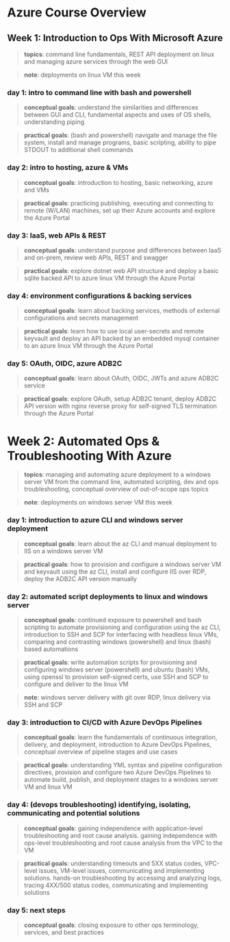 # Azure Course Overview

## Week 1: Introduction to Ops With Microsoft Azure

> **topics**: command line fundamentals, REST API deployment on linux and managing azure services through the web GUI

> **note**: deployments on linux VM this week

### day 1: intro to command line with bash and powershell

> **conceptual goals**: understand the similarities and differences between GUI and CLI, fundamental aspects and uses of OS shells, understanding piping

> **practical goals**: (bash and powershell) navigate and manage the file system, install and manage programs, basic scripting, ability to pipe STDOUT to additional shell commands

### day 2: intro to hosting, azure & VMs

> **conceptual goals**: introduction to hosting, basic networking, azure and VMs

> **practical goals**: practicing publishing, executing and connecting to remote (W/LAN) machines, set up their Azure accounts and explore the Azure Portal

### day 3: IaaS, web APIs & REST

> **conceptual goals**: understand purpose and differences between IaaS and on-prem, review web APIs, REST and swagger

> **practical goals**: explore dotnet web API structure and deploy a basic sqlite backed API to azure linux VM through the Azure Portal

### day 4: environment configurations & backing services

> **conceptual goals**: learn about backing services, methods of external configurations and secrets management

> **practical goals**: learn how to use local user-secrets and remote keyvault and deploy an API backed by an embedded mysql container to an azure linux VM through the Azure Portal

### day 5: OAuth, OIDC, azure ADB2C

> **conceptual goals**: learn about OAuth, OIDC, JWTs and azure ADB2C service

> **practical goals**: explore OAuth, setup ADB2C tenant, deploy ADB2C API version with nginx reverse proxy for self-signed TLS termination through the Azure Portal

# Week 2: Automated Ops & Troubleshooting With Azure

> **topics**: managing and automating azure deployment to a windows server VM from the command line, automated scripting, dev and ops troubleshooting, conceptual overview of out-of-scope ops topics

> **note**: deployments on windows server VM this week

### day 1: introduction to azure CLI and windows server deployment

> **conceptual goals**: learn about the az CLI and manual deployment to IIS on a windows server VM

> **practical goals**: how to provision and configure a windows server VM and keyvault using the az CLI, install and configure IIS over RDP, deploy the ADB2C API version manually

### day 2: automated script deployments to linux and windows server

> **conceptual goals**: continued exposure to powershell and bash scripting to automate provisioning and configuration using the az CLI, introduction to SSH and SCP for interfacing with headless linux VMs, comparing and contrasting windows (powershell) and linux (bash) based automations

> **practical goals**: write automation scripts for provisioning and configuring windows server (powershell) and ubuntu (bash) VMs, using openssl to provision self-signed certs, use SSH and SCP to configure and deliver to the linux VM

> **note**: windows server delivery with git over RDP, linux delivery via SSH and SCP

### day 3: introduction to CI/CD with Azure DevOps Pipelines

> **conceptual goals**: learn the fundamentals of continuous integration, delivery, and deployment, introduction to Azure DevOps Pipelines, conceptual overview of pipeline stages and use cases

> **practical goals**: understanding YML syntax and pipeline configuration directives, provision and configure two Azure DevOps Pipelines to automate build, publish, and deployment stages to a windows server VM and linux VM

### day 4: (devops troubleshooting) identifying, isolating, communicating and potential solutions

> **conceptual goals**: gaining independence with application-level troubleshooting and root cause analysis. gaining independence with ops-level troubleshooting and root cause analysis from the VPC to the VM

> **practical goals**: understanding timeouts and 5XX status codes, VPC-level issues, VM-level issues, communicating and implementing solutions. hands-on troubleshooting by accessing and analyzing logs, tracing 4XX/500 status codes, communicating and implementing solutions

### day 5: next steps

> **conceptual goals**: closing exposure to other ops terminology, services, and best practices
